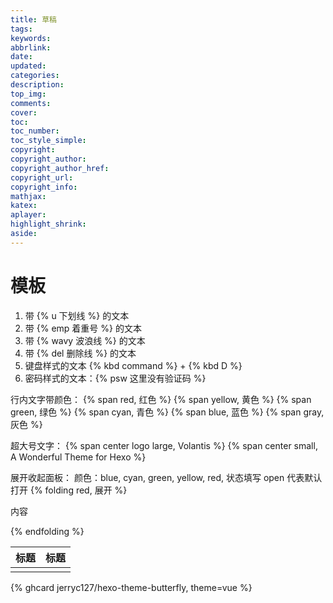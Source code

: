 ```yaml
---
title: 草稿
tags:
keywords:
abbrlink:
date:
updated:
categories:
description:
top_img:
comments:
cover:
toc:
toc_number:
toc_style_simple:
copyright:
copyright_author:
copyright_author_href:
copyright_url:
copyright_info:
mathjax:
katex:
aplayer:
highlight_shrink:
aside:
---
```


# 模板

1. 带 {% u 下划线 %} 的文本
2. 带 {% emp 着重号 %} 的文本
3. 带 {% wavy 波浪线 %} 的文本
4. 带 {% del 删除线 %} 的文本
5. 键盘样式的文本 {% kbd command %} + {% kbd D %}
6. 密码样式的文本：{% psw 这里没有验证码 %}

行内文字带颜色：
{% span red, 红色 %}
{% span yellow, 黄色 %}
{% span green, 绿色 %}
{% span cyan, 青色 %}
{% span blue, 蓝色 %}
{% span gray, 灰色 %}

超大号文字：
{% span center logo large, Volantis %}
{% span center small, A Wonderful Theme for Hexo %}

展开收起面板：
颜色：blue, cyan, green, yellow, red, 状态填写 open 代表默认打开
{% folding red, 展开 %}

内容

{% endfolding %}

|标题|标题|
|--|--|
|||

{% ghcard jerryc127/hexo-theme-butterfly, theme=vue %}